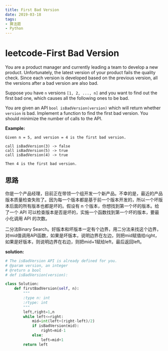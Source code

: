 ```yaml
---
title: First Bad Version
date: 2019-03-18
tags: 
- 算法题
- Python
---
```


# leetcode-First Bad Version

You are a product manager and currently leading a team to develop a new product. Unfortunately, the latest version of your product fails the quality check. Since each version is developed based on the previous version, all the versions after a bad version are also bad.

Suppose you have `n` versions `[1, 2, ..., n]` and you want to find out the first bad one, which causes all the following ones to be bad.

You are given an API `bool isBadVersion(version)` which will return whether `version` is bad. Implement a function to find the first bad version. You should minimize the number of calls to the API.

**Example:**

```
Given n = 5, and version = 4 is the first bad version.

call isBadVersion(3) -> false
call isBadVersion(5) -> true
call isBadVersion(4) -> true

Then 4 is the first bad version. 
```

## 思路

你是一个产品经理，目前正在带领一个组开发一个新产品。不幸的是，最近的产品版本质量检查失败了。因为每一个版本都是基于前一个版本开发的，所以一个坏版本后面的所有版本也都是坏的。假设有 n 个版本，你想找到第一个坏的版本。给了一个 API 可以检查版本是否是坏的，实施一个函数找到第一个坏的版本，要最小化调用 API 的次数。

二分法Binary Search。好版本和坏版本一定有个边界，用二分法来找这个边界，对mid值调用API函数，如果是坏版本，说明边界在左边，则把mid赋值给right，如果是好版本，则说明边界在右边，则把mid+1赋给left，最后返回left。

**solution:**

```python
# The isBadVersion API is already defined for you.
# @param version, an integer
# @return a bool
# def isBadVersion(version):

class Solution:
    def firstBadVersion(self, n):
        """
        :type n: int
        :rtype: int
        """
        left,right=1,n
        while left<=right:
            mid=int(left+(right-left)/2)
            if isBadVersion(mid):
                right=mid-1
            else:
                left=mid+1
        return left
        
```

